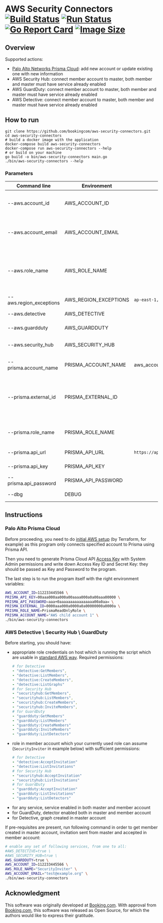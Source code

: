 # AWS Security Connectors [![Build Status](https://github.com/bookingcom/aws-security-connectors/workflows/build/badge.svg)](https://github.com/bookingcom/aws-security-connectors/actions/workflows/ci-build.yml) [![Run Status](https://github.com/bookingcom/aws-security-connectors/workflows/run/badge.svg)](https://github.com/bookingcom/aws-security-connectors/actions/workflows/ci-run.yml) [![Go Report Card](https://goreportcard.com/badge/github.com/bookingcom/aws-security-connectors)](https://goreportcard.com/report/github.com/bookingcom/aws-security-connectors) [![Image Size](https://img.shields.io/docker/image-size/paskal/aws-security-connectors)](https://hub.docker.com/r/paskal/aws-security-connectors)

## Overview

Supported actions:

- [Palo Alto Networks Prisma Cloud](https://www.paloaltonetworks.com/cloud-security): add new account or
 update existing one with new information
- AWS Security Hub: connect member account to master, both member and master must have service already enabled
- AWS GuardDuty: connect member account to master, both member and master must have service already enabled
- AWS Detective: connect member account to master, both member and master must have service already enabled

## How to run

```console
git clone https://github.com/bookingcom/aws-security-connectors.git
cd aws-security-connectors
# build a docker image with the application
docker-compose build aws-security-connectors
docker-compose run aws-security-connectors --help
# or build on your machine
go build -o bin/aws-security-connectors main.go
./bin/aws-security-connectors --help   
```

### Parameters

| Command line          | Environment          | Default          | Description                           |
| --------------------- | -------------------- | ---------------- | ------------------------------------- |
| --aws.account_id      | AWS_ACCOUNT_ID       |                  | ID of AWS account to add, *required*  |
| --aws.account_email   | AWS_ACCOUNT_EMAIL    |                  | Member account email for invitation sending |
| --aws.role_name       | AWS_ROLE_NAME        |                  | Name of member account AWS role to assume for invitation accepting |
| --aws.region_exceptions | AWS_REGION_EXCEPTIONS | `ap-east-1,me-south-1` | Regions to skip              |
| --aws.detective       | AWS_DETECTIVE        |                  | Connect Detective                     |
| --aws.guardduty       | AWS_GUARDDUTY        |                  | Connect GuardDuty                     |
| --aws.security_hub    | AWS_SECURITY_HUB     |                  | Connect Security Hub                  |
| --prisma.account_name | PRISMA_ACCOUNT_NAME  | aws_account_id   | Name for AWS connection               |
| --prisma.external_id  | PRISMA_EXTERNAL_ID   |                  | An UUID that is used to enable the trust relationship in the role's trust policy |
| --prisma.role_name    | PRISMA_ROLE_NAME     |                  | Name of AWS role, created for Prisma  |
| --prisma.api_url      | PRISMA_API_URL       | `https://api.eu.prismacloud.io` | Prisma API URL         |
| --prisma.api_key      | PRISMA_API_KEY       |                  | Prisma API key                        |
| --prisma.api_password | PRISMA_API_PASSWORD  |                  | Prisma API password                   |
| --dbg                 | DEBUG                |                  | debug mode                            |

## Instructions

### Palo Alto Prisma Cloud

Before proceeding, you need to do
[initial AWS setup](https://docs.paloaltonetworks.com/prisma/prisma-cloud/prisma-cloud-admin/connect-your-cloud-platform-to-prisma-cloud/onboard-your-aws-account/add-aws-cloud-account-to-prisma-cloud.html)
(by Terraform, for example) as this program only connects specified account to Prisma using Prisma API.

Then you need to generate Prisma Cloud API [Access Key](https://app.eu.prismacloud.io/settings/access_keys)
with System Admin permissions and write down Access Key ID and Secret Key: they should be passed as Key and Password to the program.

The last step is to run the program itself with the right environment variables:

```sh
AWS_ACCOUNT_ID=112233445566 \
PRISMA_API_KEY=00aaa000aa000a00aaaa000a0a00aaa00000 \
PRISMA_API_PASSWORD=aaa+0aaaaaaaaaaaaaaaa00a0aa= \
PRISMA_EXTERNAL_ID=0000aaa000a0000a0a00000000a0000a \
PRISMA_ROLE_NAME=PrismaReadOnlyRole \
PRISMA_ACCOUNT_NAME="AWS child account 1" \
./bin/aws-security-connectors
```

### AWS Detective \ Security Hub \ GuardDuty

Before starting, you should have:

- appropriate role credentials on host which is running the script
    which are usable in [standard AWS way](https://docs.aws.amazon.com/cli/latest/userguide/cli-configure-files.html).
    Required permissions:
    ``` yaml
    # for Detective
    - "detective:GetMembers",
    - "detective:ListMembers",
    - "detective:CreateMembers",
    - "detective:ListGraphs"
    # for Security Hub
    - "securityhub:GetMembers",
    - "securityhub:ListMembers",
    - "securityhub:CreateMembers",
    - "securityhub:InviteMembers",
    # for GuardDuty
    - "guardduty:GetMembers"
    - "guardduty:ListMembers"
    - "guardduty:CreateMembers"
    - "guardduty:InviteMembers"
    - "guardduty:ListDetectors"
    ```
- role in member account which your currently used role can assume (`SecurityInviter` in example below)
    with sufficient permissions:
    ```yaml
    # for Detective
    - "detective:AcceptInvitation"
    - "detective:ListInvitations"
    # for Security Hub
    - "securityhub:AcceptInvitation"
    - "securityhub:ListInvitations"
    # for GuardDuty
    - "guardduty:AcceptInvitation"
    - "guardduty:ListInvitations"
    - "guardduty:ListDetectors"
    ```
- for any service, service enabled in both master and member account
- for GuardDuty, detector enabled both in master and member account
- for Detective, graph created in master account

If pre-requisites are present, run following command in order to get
member created in master account, invitation sent from master and accepted
in member account:

```sh
# enable any set of following services, from one to all:
#AWS_DETECTIVE=true \
#AWS_SECURITY_HUB=true \
AWS_GUARDDUTY=true \
AWS_ACCOUNT_ID=112233445566 \
AWS_ROLE_NAME="SecurityInviter" \
AWS_ACCOUNT_EMAIL="test@example.org" \
./bin/aws-security-connectors
```

## Acknowledgment

This software was originally developed at [Booking.com](http://www.booking.com).
With approval from [Booking.com](http://www.booking.com), this software was released
as Open Source, for which the authors would like to express their gratitude.
